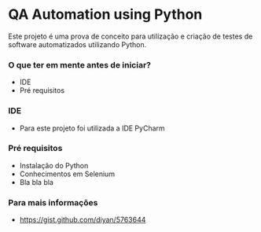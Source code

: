 # QA Automation using Python #

Este projeto é uma prova de conceito para utilização e criação de testes de software automatizados utilizando Python.

### O que ter em mente antes de iniciar? ###

* IDE
* Pré requisitos

### IDE ###

* Para este projeto foi utilizada a IDE PyCharm

### Pré requisitos ###

* Instalação do Python
* Conhecimentos em Selenium
* Bla bla bla

### Para mais informações ###

* https://gist.github.com/diyan/5763644